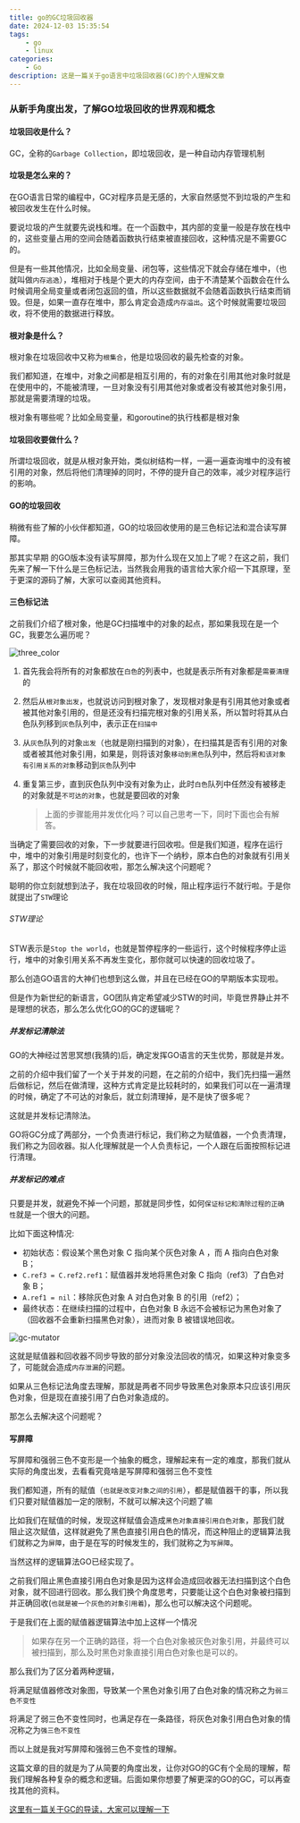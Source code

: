 ```yaml
---
title: go的GC垃圾回收器
date: 2024-12-03 15:35:54
tags: 
    - go
    - linux
categories: 
    - Go
description: 这是一篇关于go语言中垃圾回收器(GC)的个人理解文章
---
```

### 从新手角度出发，了解GO垃圾回收的世界观和概念





#### 垃圾回收是什么？

GC，全称的`Garbage Collection`，即垃圾回收，是一种自动内存管理机制

#### 垃圾是怎么来的？

在GO语言日常的编程中，GC对程序员是无感的，大家自然感觉不到垃圾的产生和被回收发生在什么时候。

要说垃圾的产生就要先说栈和堆。在一个函数中，其内部的变量一般是存放在栈中的，这些变量占用的空间会随着函数执行结束被直接回收，这种情况是不需要GC的。

但是有一些其他情况，比如全局变量、闭包等，这些情况下就会存储在堆中，（也就叫做`内存逃逸`），堆相对于栈是个更大的内存空间，由于不清楚某个函数会在什么时候调用全局变量或者闭包返回的值，所以这些数据就不会随着函数执行结束而销毁。但是，如果一直存在堆中，那么肯定会造成`内存溢出`。这个时候就需要垃圾回收，将不使用的数据进行释放。

#### 根对象是什么？

根对象在垃圾回收中又称为`根集合`，他是垃圾回收的最先检查的对象。

我们都知道，在堆中，对象之间都是相互引用的，有的对象在引用其他对象时就是在使用中的，不能被清理，一旦对象没有引用其他对象或者没有被其他对象引用，那就是需要清理的垃圾。

根对象有哪些呢？比如全局变量，和goroutine的执行栈都是根对象

#### 垃圾回收要做什么？

所谓垃圾回收，就是从根对象开始，类似树结构一样，一遍一遍查询堆中的没有被引用的对象，然后将他们清理掉的同时，不停的提升自己的效率，减少对程序运行的影响。

#### GO的垃圾回收

稍微有些了解的小伙伴都知道，GO的垃圾回收使用的是三色标记法和混合读写屏障。

那其实早期 的GO版本没有读写屏障，那为什么现在又加上了呢？在这之前，我们先来了解一下什么是三色标记法，当然我会用我的语言给大家介绍一下其原理，至于更深的源码了解，大家可以查阅其他资料。

#### 三色标记法

之前我们介绍了根对象，他是GC扫描堆中的对象的起点，那如果我现在是一个GC，我要怎么遍历呢？

![three_color](http://gicgo-images.oss-cn-shanghai.aliyuncs.com/img/three_color.gif)

1. 首先我会将所有的对象都放在`白色`的列表中，也就是表示所有对象都是`需要清理`的

2. 然后从`根对象出发`，也就说访问到根对象了，发现根对象是有引用其他对象或者被其他对象引用的，但是还没有扫描完根对象的引用关系，所以暂时将其从白色队列移到`灰色`队列中，表示正在`扫描中`

3. 从`灰色`队列的对象`出发`（也就是刚扫描到的对象），在扫描其是否有引用的对象或者被其他对象引用，如果是，则将该对象`移动到黑色`队列中，然后将`和该对象有引用关系的对象`移动到`灰色`队列中

4. 重复第三步，直到灰色队列中没有对象为止，此时`白色`队列中任然没有被移走的对象就是`不可达的对象`，也就是要回收的对象

   > 上面的步骤能用并发优化吗？可以自己思考一下，同时下面也会有解答。

当确定了需要回收的对象，下一步就要进行回收啦。但是我们知道，程序在运行中，堆中的对象引用是时刻变化的，也许下一个纳秒，原本白色的对象就有引用关系了，那这个时候就不能回收啦，那怎么解决这个问题呢？

聪明的你立刻就想到法子，我在垃圾回收的时候，阻止程序运行不就行啦。于是你就提出了`STW`理论

###### STW理论

STW表示是`Stop the world`，也就是暂停程序的一些运行，这个时候程序停止运行，堆中的对象引用关系不再发生变化，那你就可以快速的回收垃圾了。

那么创造GO语言的大神们也想到这么做，并且在已经在GO的早期版本实现啦。

但是作为新世纪的新语言，GO团队肯定希望减少STW的时间，毕竟世界静止并不是理想的状态，那么怎么优化GO的GC的逻辑呢？

##### 并发标记清除法

GO的大神经过苦思冥想(我猜的)后，确定发挥GO语言的天生优势，那就是并发。

之前的介绍中我们留了一个关于并发的问题，在之前的介绍中，我们先扫描一遍然后做标记，然后在做清理，这种方式肯定是比较耗时的，如果我们可以在一遍清理的时候，确定了不可达的对象后，就立刻清理掉，是不是快了很多呢？

这就是并发标记清除法。

GO将GC分成了两部分，一个负责进行标记，我们称之为赋值器，一个负责清理，我们称之为回收器。拟人化理解就是一个人负责标记，一个人跟在后面按照标记进行清理。

##### 并发标记的难点

只要是并发，就避免不掉一个问题，那就是同步性，如何`保证标记和清除过程的正确性`就是一个很大的问题。

比如下面这种情况:

- 初始状态：假设某个黑色对象 C 指向某个灰色对象 A ，而 A 指向白色对象 B；
- `C.ref3 = C.ref2.ref1`：赋值器并发地将黑色对象 C 指向（ref3）了白色对象 B；
- `A.ref1 = nil`：移除灰色对象 A 对白色对象 B 的引用（ref2）；
- 最终状态：在继续扫描的过程中，白色对象 B 永远不会被标记为黑色对象了（回收器不会重新扫描黑色对象），进而对象 B 被错误地回收。

![gc-mutator](http://gicgo-images.oss-cn-shanghai.aliyuncs.com/img/gc-mutator.png)

这就是赋值器和回收器不同步导致的部分对象没法回收的情况，如果这种对象变多了，可能就会造成`内存泄漏`的问题。

如果从三色标记法角度去理解，那就是两者不同步导致黑色对象原本只应该引用灰色对象，但是现在直接引用了白色对象造成的。

那怎么去解决这个问题呢？

#### 写屏障

写屏障和强弱三色不变形是一个抽象的概念，理解起来有一定的难度，那我们就从实际的角度出发，去看看究竟啥是写屏障和强弱三色不变性

我们都知道，所有的赋值（`也就是改变对象之间的引用`），都是赋值器干的事，所以我们只要对赋值器加一定的限制，不就可以解决这个问题了嘛

比如我们在赋值的时候，发现这样赋值会造成`黑色对象直接引用白色对象`，那我们就阻止这次赋值，这样就避免了黑色直接引用白色的情况，而这种阻止的逻辑算法我们就称之为`屏障`，由于是在写的时候发生的，我们就称之为`写屏障`。

当然这样的逻辑算法GO已经实现了。

之前我们阻止黑色直接引用白色对象是因为这样会造成回收器无法扫描到这个白色对象，就不回进行回收。那么我们换个角度思考，只要能让这个白色对象被扫描到并正确回收(`也就是被一个灰色的对象引用着`)，那么也可以解决这个问题呢。

于是我们在上面的赋值器逻辑算法中加上这样一个情况

> 如果存在另一个正确的路径，将一个白色对象被灰色对象引用，并最终可以被扫描到，那么及时黑色对象直接引用白色对象也是可以的。

那么我们为了区分着两种逻辑，

将满足赋值器修改对象图，导致某一个黑色对象引用了白色对象的情况称之为`弱三色不变性`

将满足了弱三色不变性同时，也满足存在一条路径，将灰色对象引用白色对象的情况称之为`强三色不变性`



而以上就是我对写屏障和强弱三色不变性的理解。



这篇文章的目的就是为了从简要的角度出发，让你对GO的GC有个全局的理解，帮我们理解各种复杂的概念和逻辑。后面如果你想要了解更深的GO的GC，可以再查找其他的资料。

[这里有一篇关于GC的导读，大家可以理解一下](https://tip.golang.org/doc/gc-guide)
